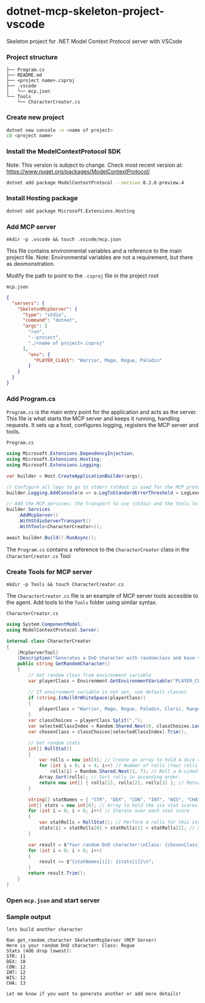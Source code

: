 # dotnet-mcp-skeleton-project-vscode
Skeleton project for .NET Model Context Protocol server with VSCode

### Project structure
```
├── Program.cs
├── README.md
├── <project name>.csproj
├── .vscode
│   └── mcp.json
└── Tools
    └── CharacterCreator.cs
```

### Create new project
```bash
dotnet new console -n <name of project>
cd <project name>
```

### Install the ModelContextProtocol SDK
Note: This version is subject to change. Check most recent version at: https://www.nuget.org/packages/ModelContextProtocol/
```bash
dotnet add package ModelContextProtocol --version 0.3.0-preview.4
```

### Install Hosting package
```bash
dotnet add package Microsoft.Extensions.Hosting
```

### Add MCP server
```
mkdir -p .vscode && touch .vscode/mcp.json
```

This file contains environmental variables and a reference to the main project file.
Note: Environmental variables are not a requirement, but there as deomonstration.

Modify the path to point to the `.csproj` file in the project root

`mcp.json`
```json
{
  "servers": {
    "SkeletonMcpServer": {
      "type": "stdio",
      "command": "dotnet",
      "args": [
        "run",
        "--project",
        "./<name of project>.csproj"
      ],
        "env": {
          "PLAYER_CLASS": "Warrior, Mage, Rogue, Paladin"
        }
    }
  }
}
```

### Add Program.cs
`Program.cs` is the main entry point for the application and acts as the server. This file is what starts the MCP server and keeps it running, handling requests. It sets up a host, configures logging, registers the MCP server and tools.

`Program.cs`
```c#
using Microsoft.Extensions.DependencyInjection;
using Microsoft.Extensions.Hosting;
using Microsoft.Extensions.Logging;

var builder = Host.CreateApplicationBuilder(args);

// Configure all logs to go to stderr (stdout is used for the MCP protocol messages).
builder.Logging.AddConsole(o => o.LogToStandardErrorThreshold = LogLevel.Trace);

// Add the MCP services: the transport to use (stdio) and the tools to register.
builder.Services
    .AddMcpServer()
    .WithStdioServerTransport()
    .WithTools<CharacterCreator>();

await builder.Build().RunAsync();
```
The `Program.cs` contains a reference to the `CharacterCreator` class in the `CharacterCreator.cs` Tool

### Create Tools for MCP server
```
mkdir -p Tools && touch CharacterCreator.cs
```

The `CharacterCreator.cs` file is an example of MCP server tools accesible to the agent. Add tools to the `Tools` folder using similar syntax.

`CharacterCreator.cs`
```c#
using System.ComponentModel;
using ModelContextProtocol.Server;

internal class CharacterCreator
{
    [McpServerTool]
    [Description("Generates a DnD character with randomclass and base stats.")]
    public string GetRandomCharacter()
    {
        // Get random class from environment variable
        var playerClass = Environment.GetEnvironmentVariable("PLAYER_CLASS");

        // If environment variable is not set, use default classes
        if (string.IsNullOrWhiteSpace(playerClass))
        {
            playerClass = "Warrior, Mage, Rogue, Paladin, Cleric, Ranger, Bard, Barbarian, Druid, Monk, Sorcerer, Warlock";
        }
        var classChoices = playerClass.Split(",");
        var selectedClassIndex = Random.Shared.Next(0, classChoices.Length);
        var chosenClass = classChoices[selectedClassIndex].Trim();

        // Get random stats
        int[] RollStat()
        {
            var rolls = new int[4]; // Create an array to hold 4 dice rolls.
            for (int i = 0; i < 4; i++) // Number of rolls (four rolls 0-3)
                rolls[i] = Random.Shared.Next(1, 7); // Roll a 6-sided die (1–6)
            Array.Sort(rolls); // Sort rolls in ascending order.
            return new int[] { rolls[1], rolls[2], rolls[3] }; // Return highest three rolls (drop the lowest).
        }

        string[] statNames = { "STR", "DEX", "CON", "INT", "WIS", "CHA" };
        int[] stats = new int[6]; // Array to hold the six stat scores.
        for (int i = 0; i < 6; i++) // Iterate over each stat score
        {
            var statRolls = RollStat(); // Perform 4 rolls for this stat
            stats[i] = statRolls[0] + statRolls[1] + statRolls[2]; // Sum the highest three rolls
        }

        var result = $"Your random DnD character:\nClass: {chosenClass}\nStats (4d6 drop lowest):\n";
        for (int i = 0; i < 6; i++)
        {
            result += $"{statNames[i]}: {stats[i]}\n";
        }
        return result.Trim();
    }
}
```

### Open `mcp.json` and start server

### Sample output
```
lets build another character

Ran get_random_character SkeletonMcpServer (MCP Server)
Here is your random DnD character: Class: Rogue
Stats (4d6 drop lowest):
STR: 11
DEX: 10
CON: 12
INT: 12
WIS: 12
CHA: 13

Let me know if you want to generate another or add more details!
```
